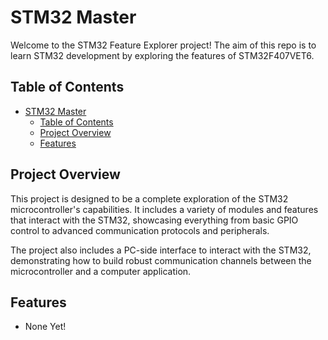 # STM32 Master

Welcome to the STM32 Feature Explorer project! The aim of this repo is to learn STM32 development by exploring the features of STM32F407VET6.

## Table of Contents
- [STM32 Master](#stm32-master)
  - [Table of Contents](#table-of-contents)
  - [Project Overview](#project-overview)
  - [Features](#features)

## Project Overview
This project is designed to be a complete exploration of the STM32 microcontroller's capabilities. It includes a variety of modules and features that interact with the STM32, showcasing everything from basic GPIO control to advanced communication protocols and peripherals.

The project also includes a PC-side interface to interact with the STM32, demonstrating how to build robust communication channels between the microcontroller and a computer application.

## Features
 - None Yet!
